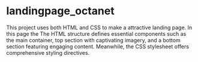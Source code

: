 # landingpage_octanet
This project uses both HTML and CSS to make a attractive landing page. In this page the The HTML structure defines essential components such as the main container, top section with captivating imagery, and a bottom section featuring engaging content. Meanwhile, the CSS stylesheet offers comprehensive styling directives. 
